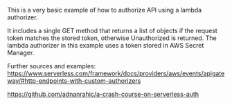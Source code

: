 This is a very basic example of how to authorize API using a lambda authorizer.

It includes a single GET method that returns a list of objects if the request token matches the stored token, otherwise Unauthorized is returned.
The lambda authorizer in this example uses a token stored in AWS Secret Manager. 


Further sources and examples:
https://www.serverless.com/framework/docs/providers/aws/events/apigateway/#http-endpoints-with-custom-authorizers

https://github.com/adnanrahic/a-crash-course-on-serverless-auth
